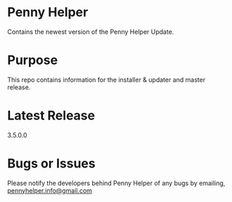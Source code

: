 # Penny Helper
Contains the newest version of the Penny Helper Update.

# Purpose
This repo contains information for the installer & updater and master release. 

# Latest Release
3.5.0.0

# Bugs or Issues
Please notify the developers behind Penny Helper of any bugs by emailing, pennyhelper.info@gmail.com
